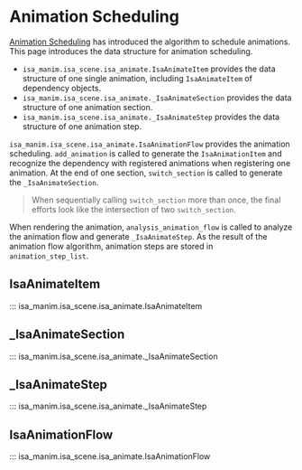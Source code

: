 # Animation Scheduling

[Animation Scheduling](../../0-introductions/03-animation-flow.md) has introduced the algorithm to schedule animations. This page introduces the data structure for animation scheduling.

- `isa_manim.isa_scene.isa_animate.IsaAnimateItem` provides the data structure of one single animation, including `IsaAnimateItem` of dependency objects.
- `isa_manim.isa_scene.isa_animate._IsaAnimateSection` provides the data structure of one animation section.
- `isa_manim.isa_scene.isa_animate._IsaAnimateStep` provides the data structure of one animation step.

`isa_manim.isa_scene.isa_animate.IsaAnimationFlow` provides the animation scheduling. `add_animation` is called to generate the `IsaAnimationItem` and recognize the dependency with registered animations when registering one animation. At the end of one section, `switch_section` is called to generate the `_IsaAnimateSection`.

> When sequentially calling `switch_section` more than once, the final efforts look like the intersection of two `switch_section`.

When rendering the animation, `analysis_animation_flow` is called to analyze the animation flow and generate `_IsaAnimateStep`. As the result of the animation flow algorithm, animation steps are stored in `animation_step_list`.

## IsaAnimateItem

::: isa_manim.isa_scene.isa_animate.IsaAnimateItem

## _IsaAnimateSection

::: isa_manim.isa_scene.isa_animate._IsaAnimateSection

## _IsaAnimateStep

::: isa_manim.isa_scene.isa_animate._IsaAnimateStep

## IsaAnimationFlow

::: isa_manim.isa_scene.isa_animate.IsaAnimationFlow
